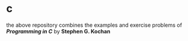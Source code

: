 # c
the above repository combines the examples and exercise problems of **_Programming in C_** by **Stephen G. Kochan**
